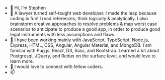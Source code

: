 - 👋 Hi, I’m Stephen
- 👀 A lawyer turned self-taught web developer. I made the leap because coding is fun! I read references, think logically & analytically. I also brainstorm creative approaches to resolve problems & map worst case scenarios to anticipate to produce a good app, in order to produce good legal instruments with less assumptions and flaws.
- 🌱 I have been working mainly with JavaScript, TypeScript, Node.js, Express, HTML, CSS, Angular, Angular Material, and MongoDB. I am familiar with Pug.js, React, D3, Sass, and Bootstrap. Learned a bit about Postgresql, JQuery, and Redux on the surface level, and would love to learn more.
- 💞️ I would love to connect with fellow coders.
- 📫 

<!---
shugyoza/shugyoza is a ✨ special ✨ repository because its `README.md` (this file) appears on your GitHub profile.
You can click the Preview link to take a look at your changes.
--->
